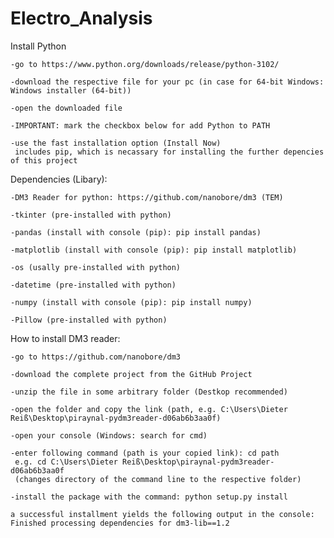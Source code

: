 # Electro_Analysis

Install Python

    -go to https://www.python.org/downloads/release/python-3102/
    
    -download the respective file for your pc (in case for 64-bit Windows: Windows installer (64-bit))
    
    -open the downloaded file
    
    -IMPORTANT: mark the checkbox below for add Python to PATH 
    
    -use the fast installation option (Install Now) 
     includes pip, which is necassary for installing the further depencies of this project


Dependencies (Libary):

    -DM3 Reader for python: https://github.com/nanobore/dm3 (TEM)

    -tkinter (pre-installed with python)

    -pandas (install with console (pip): pip install pandas)

    -matplotlib (install with console (pip): pip install matplotlib)

    -os (usally pre-installed with python)

    -datetime (pre-installed with python)

    -numpy (install with console (pip): pip install numpy)

    -Pillow (pre-installed with python)


How to install DM3 reader:

    -go to https://github.com/nanobore/dm3 
    
    -download the complete project from the GitHub Project
    
    -unzip the file in some arbitrary folder (Destkop recommended)
    
    -open the folder and copy the link (path, e.g. C:\Users\Dieter Reiß\Desktop\piraynal-pydm3reader-d06ab6b3aa0f) 
    
    -open your console (Windows: search for cmd)
    
    -enter following command (path is your copied link): cd path      
     e.g. cd C:\Users\Dieter Reiß\Desktop\piraynal-pydm3reader-d06ab6b3aa0f 
     (changes directory of the command line to the respective folder)
     
    -install the package with the command: python setup.py install
    
    a successful installment yields the following output in the console:
    Finished processing dependencies for dm3-lib==1.2
    


